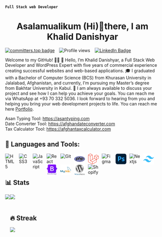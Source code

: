 **`Full Stack web Developer`**

<h1 align="center">Asalamualikum (Hi)👋there, I am Khalid Danishyar</h1>

<div align="left" style="display: flex; align-items: center; gap: 15px;">
  <a href="https://user-badge.committers.top/afghanistan_private/danishyarkhwork">
    <img src="https://user-badge.committers.top/afghanistan_private/danishyarkhwork.svg" alt="committers.top badge">
  </a>
  <img src="https://komarev.com/ghpvc/?username=mastooraturkmen&label=Profile%20views&color=0e75b6&style=flat" alt="Profile views">
  <a href="https://www.linkedin.com/in/khalid-danishyar/">
    <img src="https://img.shields.io/badge/-@khalid-danishyar?style=flat-square&amp;labelColor=0077B5&amp;logo=LinkedIn&amp;link=https://www.linkedin.com/in/khalid-danishyar/" alt="LinkedIn Badge">
  </a>
</div>

Welcome to my GitHub! 👩‍💻 👋 Hello, I’m Khalid Danishyar, a Full Stack Web Developer and WordPress Expert with five years of commercial experience creating successful websites and web-based applications. 🎓 I graduated with a Bachelor of Computer Science (BCS) from Khurasan University in Jalalabad, Afghanistan, and currently, I’m pursuing my Master’s degree from Bakhtar University in Kabul. 💬 I am always available to discuss your project and see how I can help you achieve your goals. You can reach me via WhatsApp at +93 70 332 5036. I look forward to hearing from you and helping you bring your web development projects to life. You can reach me here [Portfolio](https://khaliddanishyar.com/).

Asan Typing Tool: <a href="https://asantyping.com">https://asantyping.com</a><br />
Date Converter Tool: <a href="https://afghandateconverter.com">https://afghandateconverter.com</a><br />
Tax Calculator Tool: <a href="https://afghantaxcalculator.com">https://afghantaxcalculator.com</a>


## 💼 Languages and Tools:

<img align="left" alt="HTML5"  width="35px"  src="https://cdn.jsdelivr.net/gh/devicons/devicon/icons/html5/html5-original.svg" style="padding-right:10px;" />
<img align="left" alt="CSS3" width="35px"  src="https://cdn.jsdelivr.net/gh/devicons/devicon/icons/css3/css3-original.svg" style="padding-right:10px;" />
<img align="left" alt="JavaScript"  width="35px"  src="https://cdn.jsdelivr.net/gh/devicons/devicon/icons/javascript/javascript-original.svg" style="padding-right:10px;" />
<img align="left" alt="React"  width="35px"  src="https://cdn.jsdelivr.net/gh/devicons/devicon/icons/react/react-original.svg" style="padding-right:10px;" />
<img align="left" alt="Git" width="35px" style="padding-right:10px;" src="https://cdn.jsdelivr.net/gh/devicons/devicon/icons/git/git-original.svg" />
<img align="left" alt="PHP" width="35px" src="https://raw.githubusercontent.com/devicons/devicon/v2.16.0/icons/php/php-original.svg" style="padding-right:10px;" />
<img align="left" alt="Laravel" width="35px" src="https://raw.githubusercontent.com/devicons/devicon/v2.16.0/icons/laravel/laravel-original.svg" style="padding-right:10px;" />
<img align="left" alt="Figma"  width="35px"  src="https://cdn.jsdelivr.net/gh/devicons/devicon/icons/figma/figma-original.svg" style="padding-right:10px;" />
<img align="left" alt="Photoshop" width="35px" src="https://raw.githubusercontent.com/devicons/devicon/v2.16.0/icons/photoshop/photoshop-original.svg" style="padding-right:10px;" />
<img align="left" alt="Nextjs"  width="35px"  src="https://cdn.jsdelivr.net/gh/devicons/devicon/icons/nextjs/nextjs-original.svg" style="padding-right:10px;" />
<img align="left" alt="Tailwind"  width="35px"  src="https://raw.githubusercontent.com/devicons/devicon/v2.16.0/icons/tailwindcss/tailwindcss-original.svg" style="padding-right:10px;" />
<img align="left" alt="Bootstrap" width="35px" src="https://raw.githubusercontent.com/devicons/devicon/v2.16.0/icons/bootstrap/bootstrap-original-wordmark.svg" style="padding-right:10px;" />
<img align="left" alt="SQL" width="35px" src="https://raw.githubusercontent.com/devicons/devicon/v2.16.0/icons/mysql/mysql-original-wordmark.svg" style="padding-right:10px;" />
<img align="left" alt="WordPress" width="35px" src="https://raw.githubusercontent.com/devicons/devicon/v2.16.0/icons/wordpress/wordpress-original.svg" style="padding-right:10px;" />
<img align="left" alt="Shopify" width="35px" src="https://cdn3.iconfinder.com/data/icons/social-media-2068/64/_shopping-512.png" style="padding-right:10px;" />

<br/>
<br/>
<br/>

## 📊 Stats

<div>
  <img height="165" align="left" src="https://github-readme-stats.vercel.app/api?username=danishyarkhwork&show_icons=true&theme=codeSTACKr&hide=contribs" />
  <img src="https://github-readme-stats.vercel.app/api/top-langs/?username=danishyarkhwork&layout=compact&show_icons=true&theme=codeSTACKr" />
</div>

<br/>

## 🔥 Streak

<picture>
    <source media="(prefers-color-scheme: dark)" srcset="https://streak-stats.demolab.com?user=danishyarkhwork&theme=dark" />
    <img src="https://streak-stats.demolab.com?user=danishyarkhwork&theme=default"/>
</picture>
